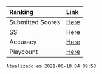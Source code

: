 |Ranking|Link|
|:-------------|:------------------|
|Submitted Scores|[Here](./submitted-scores.html)|
|SS|[Here](./SS.html)|
|Accuracy|[Here](./Accuracy.html)|
|Playcount|[Here](./Playcount.html)|

```
Atualizado em 2021-06-18 04:09:53
```